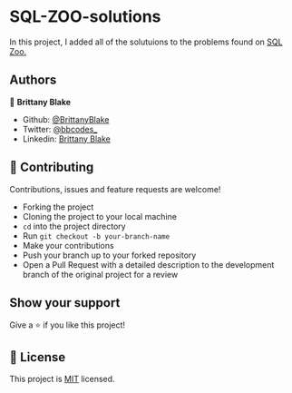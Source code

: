 # SQL-ZOO-solutions


In this project, I added all of the solutuions to the problems found on <a href="https://sqlzoo.net/wiki/SELECT_basics">SQL Zoo.</a> 

## Authors

👤 **Brittany Blake**

- Github: [@BrittanyBlake](https://github.com/BrittanyBlake)
- Twitter: [@bbcodes_](https://twitter.com/bbcodes_)
- Linkedin: [Brittany Blake](https://www.linkedin.com/in/brittany-blake-843951109/)


## 🤝 Contributing

Contributions, issues and feature requests are welcome!

- Forking the project
- Cloning the project to your local machine
- `cd` into the project directory
- Run `git checkout -b your-branch-name`
- Make your contributions
- Push your branch up to your forked repository
- Open a Pull Request with a detailed description to the development branch of the original project for a review

## Show your support

Give a ⭐️ if you like this project!


## 📝 License

This project is [MIT](lic.url) licensed.


